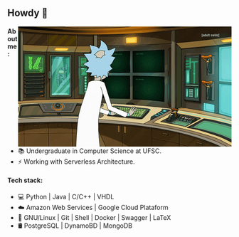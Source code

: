 ## Howdy :metal:

<img align="right" alt="GIF" src="https://github.com/darshan-jain/darshan-jain/blob/master/rick.gif" />

#### About me:
- 📚 Undergraduate in Computer Science at UFSC.
- ⚡ Working with Serverless Architecture.

#### Tech stack:
- 💻 Python | Java | C/C++ | VHDL
- ☁️ Amazon Web Services | Google Cloud Plataform
- 🧰 GNU/Linux | Git | Shell | Docker | Swagger | LaTeX 
- 🛢 PostgreSQL | DynamoBD | MongoDB
